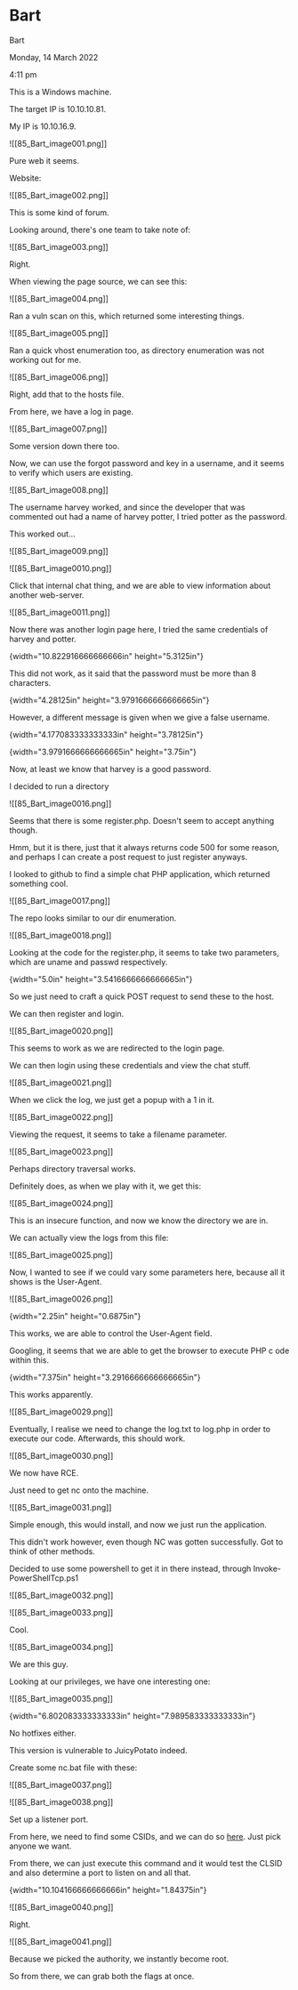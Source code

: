 # Bart

Bart

Monday, 14 March 2022

4:11 pm

This is a Windows machine.

The target IP is 10.10.10.81.

My IP is 10.10.16.9.

&#x20;

!\[\[85\_Bart\_image001.png]]

Pure web it seems.

&#x20;

Website:

!\[\[85\_Bart\_image002.png]]

This is some kind of forum.

&#x20;

Looking around, there's one team to take note of:

!\[\[85\_Bart\_image003.png]]

Right.

&#x20;

When viewing the page source, we can see this:

&#x20;

!\[\[85\_Bart\_image004.png]]

Ran a vuln scan on this, which returned some interesting things.

&#x20;

!\[\[85\_Bart\_image005.png]]

&#x20;

Ran a quick vhost enumeration too, as directory enumeration was not working out for me.

&#x20;

!\[\[85\_Bart\_image006.png]]

Right, add that to the hosts file.

&#x20;

From here, we have a log in page.

!\[\[85\_Bart\_image007.png]]

Some version down there too.

&#x20;

Now, we can use the forgot password and key in a username, and it seems to verify which users are existing.

&#x20;

!\[\[85\_Bart\_image008.png]]

The username harvey worked, and since the developer that was commented out had a name of harvey potter, I tried potter as the password.

This worked out...

!\[\[85\_Bart\_image009.png]]

&#x20;

!\[\[85\_Bart\_image0010.png]]

Click that internal chat thing, and we are able to view information about another web-server.

&#x20;

!\[\[85\_Bart\_image0011.png]]

Now there was another login page here, I tried the same credentials of harvey and potter.

{width="10.822916666666666in" height="5.3125in"}

This did not work, as it said that the password must be more than 8 characters.

&#x20;

{width="4.28125in" height="3.9791666666666665in"}

However, a different message is given when we give a false username.

&#x20;

{width="4.177083333333333in" height="3.78125in"}

&#x20;

{width="3.9791666666666665in" height="3.75in"}

Now, at least we know that harvey is a good password.

I decided to run a directory

!\[\[85\_Bart\_image0016.png]]

&#x20;

Seems that there is some register.php. Doesn't seem to accept anything though.

Hmm, but it is there, just that it always returns code 500 for some reason, and perhaps I can create a post request to just register anyways.

I looked to github to find a simple chat PHP application, which returned something cool.

&#x20;

!\[\[85\_Bart\_image0017.png]]

The repo looks similar to our dir enumeration.

&#x20;

!\[\[85\_Bart\_image0018.png]]

Looking at the code for the register.php, it seems to take two parameters, which are uname and passwd respectively.

&#x20;

{width="5.0in" height="3.5416666666666665in"}

So we just need to craft a quick POST request to send these to the host.

&#x20;

We can then register and login.

&#x20;

!\[\[85\_Bart\_image0020.png]]

This seems to work as we are redirected to the login page.

&#x20;

We can then login using these credentials and view the chat stuff.

&#x20;

!\[\[85\_Bart\_image0021.png]]

When we click the log, we just get a popup with a 1 in it.

!\[\[85\_Bart\_image0022.png]]

&#x20;

Viewing the request, it seems to take a filename parameter.

&#x20;

!\[\[85\_Bart\_image0023.png]]

Perhaps directory traversal works.

&#x20;

Definitely does, as when we play with it, we get this:

!\[\[85\_Bart\_image0024.png]]

This is an insecure function, and now we know the directory we are in.

&#x20;

We can actually view the logs from this file:

!\[\[85\_Bart\_image0025.png]]

&#x20;

Now, I wanted to see if we could vary some parameters here, because all it shows is the User-Agent.

!\[\[85\_Bart\_image0026.png]]

&#x20;

{width="2.25in" height="0.6875in"}

This works, we are able to control the User-Agent field.

&#x20;

Googling, it seems that we are able to get the browser to execute PHP c ode within this.

{width="7.375in" height="3.2916666666666665in"}

This works apparently.

&#x20;

!\[\[85\_Bart\_image0029.png]]

Eventually, I realise we need to change the log.txt to log.php in order to execute our code. Afterwards, this should work.

!\[\[85\_Bart\_image0030.png]]

We now have RCE.

&#x20;

Just need to get nc onto the machine.

!\[\[85\_Bart\_image0031.png]]

Simple enough, this would install, and now we just run the application.

&#x20;

This didn't work however, even though NC was gotten successfully. Got to think of other methods.

&#x20;

Decided to use some powershell to get it in there instead, through Invoke-PowerShellTcp.ps1

&#x20;

!\[\[85\_Bart\_image0032.png]]

&#x20;

!\[\[85\_Bart\_image0033.png]]

Cool.

&#x20;

!\[\[85\_Bart\_image0034.png]]

We are this guy.

Looking at our privileges, we have one interesting one:

&#x20;

!\[\[85\_Bart\_image0035.png]]

&#x20;

{width="6.802083333333333in" height="7.989583333333333in"}

No hotfixes either.

&#x20;

This version is vulnerable to JuicyPotato indeed.

Create some nc.bat file with these:

!\[\[85\_Bart\_image0037.png]]

&#x20;

!\[\[85\_Bart\_image0038.png]]

Set up a listener port.

From here, we need to find some CSIDs, and we can do so [here](http://ohpe.it/juicy-potato/CLSID/Windows\_10\_Pro/). Just pick anyone we want.

&#x20;

From there, we can just execute this command and it would test the CLSID and also determine a port to listen on and all that.

&#x20;

{width="10.104166666666666in" height="1.84375in"}

&#x20;

!\[\[85\_Bart\_image0040.png]]

Right.

!\[\[85\_Bart\_image0041.png]]

Because we picked the authority, we instantly become root.

So from there, we can grab both the flags at once.

&#x20;

&#x20;

&#x20;
